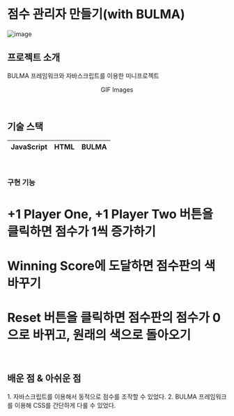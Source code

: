 # 점수 관리자 만들기(with BULMA)

![image](https://github.com/DevelopIsHobby/My-first-web-site/assets/107912101/e20c75ab-bc8d-4cff-8534-f5e5c9f8d291)

## 프로젝트 소개

<p align="justify">
BULMA 프레임워크와 자바스크립트를 이용한 미니프로젝트
</p>

<p align="center">
GIF Images
</p>

<br>

## 기술 스택

| JavaScript |   HTML   |  BULMA   |
| :--------: | :------: | :-----:  |

<br>

### 구현 기능

# +1 Player One, +1 Player Two 버튼을 클릭하면 점수가 1씩 증가하기

# Winning Score에 도달하면 점수판의 색 바꾸기

# Reset 버튼을 클릭하면 점수판의 점수가 0으로 바뀌고, 원래의 색으로 돌아오기


<br>

## 배운 점 & 아쉬운 점

<p align="justify">
  1. 자바스크립트를 이용해서 동적으로 점수를 조작할 수 있었다.
  2. BULMA 프레임워크를 이용해 CSS를 간단하게 다룰 수 있었다.
</p>

